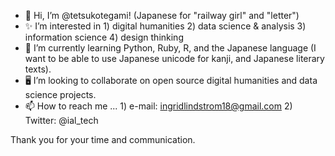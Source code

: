 - 🏣  Hi, I’m @tetsukotegami! (Japanese for "railway girl" and "letter")
- ✨  I’m interested in 1) digital humanities 2) data science & analysis 3) information science  4) design thinking
- 🌱  I’m currently learning Python, Ruby, R, and the Japanese language (I want to be able to use Japanese unicode for kanji, and Japanese literary texts). 
- 🖥️  I’m looking to collaborate on open source digital humanities and data science projects. 
- 📫  How to reach me ... 1) e-mail: ingridlindstrom18@gmail.com 2) Twitter: @ial_tech 

Thank you for your time and communication.

<!---
tetsukotegami/tetsukotegami is a ✨ special ✨ repository because its `README.md` (this file) appears on your GitHub profile.
You can click the Preview link to take a look at your changes.
--->

